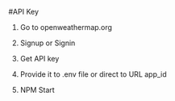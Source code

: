 #API Key

1. Go to openweathermap.org

2. Signup or Signin

3. Get API key

4. Provide it to .env file or direct to URL app_id

6. NPM Start
